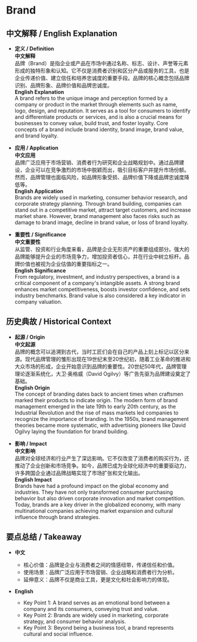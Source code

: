 # Brand

## 中文解释 / English Explanation

* **定义 / Definition**  
  **中文解释**  
  品牌（Brand）是指企业或产品在市场中通过名称、标志、设计、声誉等元素形成的独特形象和认知。它不仅是消费者识别和区分产品或服务的工具，也是企业传递价值、建立信任和培养忠诚度的重要手段。品牌的核心概念包括品牌识别、品牌形象、品牌价值和品牌忠诚度。  
  **English Explanation**  
  A brand refers to the unique image and perception formed by a company or product in the market through elements such as name, logo, design, and reputation. It serves as a tool for consumers to identify and differentiate products or services, and is also a crucial means for businesses to convey value, build trust, and foster loyalty. Core concepts of a brand include brand identity, brand image, brand value, and brand loyalty.

* **应用 / Application**  
  **中文应用**  
  品牌广泛应用于市场营销、消费者行为研究和企业战略规划中。通过品牌建设，企业可以在竞争激烈的市场中脱颖而出，吸引目标客户并提升市场份额。然而，品牌管理也面临风险，如品牌形象受损、品牌价值下降或品牌忠诚度降低等。  
  **English Application**  
  Brands are widely used in marketing, consumer behavior research, and corporate strategy planning. Through brand building, companies can stand out in a competitive market, attract target customers, and increase market share. However, brand management also faces risks such as damage to brand image, decline in brand value, or loss of brand loyalty.

* **重要性 / Significance**  
  **中文重要性**  
  从监管、投资和行业角度来看，品牌是企业无形资产的重要组成部分。强大的品牌能够提升企业的市场竞争力，增加投资者信心，并在行业中树立标杆。品牌价值也被视为企业估值的重要指标之一。  
  **English Significance**  
  From regulatory, investment, and industry perspectives, a brand is a critical component of a company's intangible assets. A strong brand enhances market competitiveness, boosts investor confidence, and sets industry benchmarks. Brand value is also considered a key indicator in company valuation.

## 历史典故 / Historical Context

* **起源 / Origin**  
  **中文起源**  
  品牌的概念可以追溯到古代，当时工匠们会在自己的产品上刻上标记以区分来源。现代品牌管理的雏形出现在19世纪末至20世纪初，随着工业革命的推进和大众市场的形成，企业开始意识到品牌的重要性。20世纪50年代，品牌管理理论逐渐系统化，大卫·奥格威（David Ogilvy）等广告先驱为品牌建设奠定了基础。  
  **English Origin**  
  The concept of branding dates back to ancient times when craftsmen marked their products to indicate origin. The modern form of brand management emerged in the late 19th to early 20th century, as the Industrial Revolution and the rise of mass markets led companies to recognize the importance of branding. In the 1950s, brand management theories became more systematic, with advertising pioneers like David Ogilvy laying the foundation for brand building.

* **影响 / Impact**  
  **中文影响**  
  品牌对全球经济和行业产生了深远影响。它不仅改变了消费者的购买行为，还推动了企业创新和市场竞争。如今，品牌已成为全球化经济中的重要驱动力，许多跨国企业通过品牌战略实现了市场扩张和文化输出。  
  **English Impact**  
  Brands have had a profound impact on the global economy and industries. They have not only transformed consumer purchasing behavior but also driven corporate innovation and market competition. Today, brands are a key driver in the globalized economy, with many multinational companies achieving market expansion and cultural influence through brand strategies.

## 要点总结 / Takeaway

* **中文**  
  - 核心价值：品牌是企业与消费者之间的情感纽带，传递信任和价值。  
  - 使用场景：品牌广泛应用于市场营销、企业战略和消费者行为分析。  
  - 延伸意义：品牌不仅是商业工具，更是文化和社会影响力的体现。  

* **English**  
  - Key Point 1: A brand serves as an emotional bond between a company and its consumers, conveying trust and value.  
  - Key Point 2: Brands are widely used in marketing, corporate strategy, and consumer behavior analysis.  
  - Key Point 3: Beyond being a business tool, a brand represents cultural and social influence.